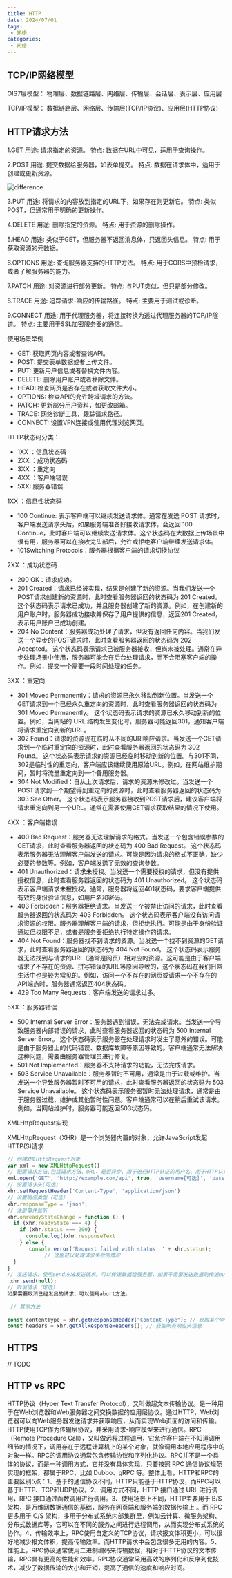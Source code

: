 ```yaml
---
title: HTTP
date: 2024/07/01
tags:
 - 网络
categories:
 - 网络
---
```


## TCP/IP网络模型

OIS7层模型：
物理层、数据链路层、网络层、传输层、会话层、表示层、应用层

TCP/IP模型：
数据链路层、网络层、传输层(TCP/IP协议)、应用层(HTTP协议)

## HTTP请求方法

1.GET
用途: 请求指定的资源。
特点: 数据在URL中可见，适用于查询操作。

2.POST
用途: 提交数据给服务器，如表单提交。
特点: 数据在请求体中，适用于创建或更新资源。

![difference](./assets/http/difference.png "differenec")

3.PUT
用途: 将请求的内容放到指定的URL下，如果存在则更新它。
特点: 类似POST，但通常用于明确的更新操作。

4.DELETE
用途: 删除指定的资源。
特点: 用于资源的删除操作。

5.HEAD
用途: 类似于GET，但服务器不返回消息体，只返回头信息。
特点: 用于获取资源的元数据。

6.OPTIONS
用途: 查询服务器支持的HTTP方法。
特点: 用于CORS中预检请求，或者了解服务器的能力。

7.PATCH
用途: 对资源进行部分更新。
特点: 与PUT类似，但只是部分修改。

8.TRACE
用途: 追踪请求-响应的传输路径。
特点: 主要用于测试或诊断。

9.CONNECT
用途: 用于代理服务器，将连接转换为透过代理服务器的TCP/IP隧道。
特点: 主要用于SSL加密服务器的通信。

使用场景举例

- GET: 获取网页内容或者查询API。
- POST: 提交表单数据或者上传文件。
- PUT: 更新用户信息或者替换文件内容。
- DELETE: 删除用户账户或者移除文件。
- HEAD: 检查网页是否存在或者获取文件大小。
- OPTIONS: 检查API的允许跨域请求的方法。
- PATCH: 更新部分用户资料，如更改邮箱。
- TRACE: 网络诊断工具，跟踪请求路径。
- CONNECT: 设置VPN连接或使用代理浏览网页。

HTTP状态码分类：

- 1XX ：信息状态码
- 2XX ：成功状态码
- 3XX ：重定向
- 4XX ：客户端错误
- 5XX: 服务器错误

1XX ：信息性状态码

- 100 Continue: 表示客户端可以继续发送请求体。通常在发送 POST 请求时，客户端发送请求头后，如果服务端准备好接收请求体，会返回 100 Continue，此时客户端可以继续发送请求体。这个状态码在大数据上传场景中很有用，服务器可以在接收完头部后，允许或拒绝客户端继续发送请求体。
- 101Switching Protocols：服务器根据客户端的请求切换协议

2XX ：成功状态码

- 200 OK：请求成功。
- 201 Created：请求已经被实现，结果是创建了新的资源。当我们发送一个POST请求创建新的资源时，此时查看服务器返回的状态码为 201 Created。 这个状态码表示请求已成功，并且服务器创建了新的资源。例如，在创建新的用户账户时，服务器成功接收并保存了用户提供的信息，返回201 Created，表示用户账户已成功创建。
- 204 No Content：服务器成功处理了请求，但没有返回任何内容。当我们发送一个异步的POST请求时，此时查看服务器返回的状态码为 202 Accepted。 这个状态码表示请求已被服务器接收，但尚未被处理。通常在异步处理场景中使用，服务器可能会在后台处理请求，而不会阻塞客户端的操作。例如，提交一个需要一段时间处理的任务。

3XX ：重定向

- 301 Moved Permanently：请求的资源已永久移动到新位置。当发送一个GET请求到一个已经永久重定向的资源时，此时查看服务器返回的状态码为 301 Moved Permanently。 这个状态码表示请求的资源已永久移动到新的位置。例如，当网站的 URL 结构发生变化时，服务器可能返回301，通知客户端将请求重定向到新的URL。
- 302 Found：请求的资源现在临时从不同的URI响应请求。当发送一个GET请求到一个临时重定向的资源时，此时查看服务器返回的状态码为 302 Found。 这个状态码表示请求的资源已经临时移动到新的位置。与301不同，302是临时性的重定向，客户端应该继续使用原始URL。例如，在网站维护期间，暂时将流量重定向到一个备用服务器。
- 304 Not Modified：自从上次请求后，请求的资源未修改过。当发送一个POST请求到一个期望得到重定向的资源时，此时查看服务器返回的状态码为 303 See Other。 这个状态码表示服务器接收到POST请求后，建议客户端将请求重定向到另一个URL。通常在需要使用GET请求获取结果的情况下使用。

4XX ：客户端错误

- 400 Bad Request：服务器无法理解请求的格式。当发送一个包含错误参数的GET请求，此时查看服务器返回的状态码为 400 Bad Request。 这个状态码表示服务器无法理解客户端发送的请求。可能是因为请求的格式不正确，缺少必要的参数等。例如，客户端发送了无效的查询参数。
- 401 Unauthorized：请求未授权。当发送一个需要授权的请求，但没有提供授权信息，此时查看服务器返回的状态码为 401 Unauthorized。 这个状态码表示客户端请求未被授权。通常，服务器将返回401状态码，要求客户端提供有效的身份验证信息，如用户名和密码。
- 403 Forbidden：服务器拒绝请求。当发送一个被禁止访问的请求，此时查看服务器返回的状态码为 403 Forbidden。 这个状态码表示客户端没有访问请求资源的权限。服务器理解客户端的请求，但拒绝执行。可能是由于身份验证通过但权限不足，或者是服务器拒绝执行特定操作的请求。
- 404 Not Found：服务器找不到请求的资源。当发送一个找不到资源的GET请求，此时查看服务器返回的状态码为 404 Not Found。 这个状态码表示服务器无法找到与请求的URI（通常是网页）相对应的资源。这可能是由于客户端请求了不存在的资源、拼写错误的URL等原因导致的，这个状态码在我们日常生活中也是较为常见的。例如，访问一个不存在的网页或请求一个不存在的API端点时，服务器通常返回404状态码。
- 429 Too Many Requests：客户端发送的请求过多。

5XX ：服务器错误

- 500 Internal Server Error：服务器遇到错误，无法完成请求。当发送一个导致服务器内部错误的请求，此时查看服务器返回的状态码为 500 Internal Server Error。 这个状态码表示服务器在处理请求时发生了意外的错误。可能是由于服务器上的代码错误、数据库故障等原因导致的。客户端通常无法解决这种问题，需要由服务器管理员进行修复。
- 501 Not Implemented：服务器不支持请求的功能，无法完成请求。
- 503 Service Unavailable：服务器暂时不可用，通常是由于过载或维护。当发送一个导致服务器暂时不可用的请求，此时查看服务器返回的状态码为 503 Service Unavailable。 这个状态码表示服务器暂时无法处理请求，通常是由于服务器过载、维护或其他暂时性问题。客户端通常可以在稍后重试该请求。例如，当网站维护时，服务器可能返回503状态码。

XMLHttpRequest实现

XMLHttpRequest（XHR）是一个浏览器内置的对象，允许JavaScript发起HTTP(S)请求

```js
// 创建XMLHttpRequest对象
var xml = new XMLHttpRequest()
// 配置请求方法,包括请求方法、URL、是否异步、用于进行HTTP认证的用户名、用于HTTP认证的密码
xml.open('GET', 'http://example.com/api', true, 'username[可选]', 'password[可选]')
// 设置请求头(可选)
xhr.setRequestHeader('Content-Type', 'application/json')
// 设置响应类型（可选）
xhr.responseType = 'json';
// 注册事件监听
xhr.onreadyStateChange = function () {
  if (xhr.readyState === 4) {
    if (xhr.status === 200) {
      console.log()xhr.responseText
    } else {
       console.error('Request failed with status: ' + xhr.status);
            // 这里可以处理请求失败的情况
  }
}
// 发送请求，使用send方法发送请求。可以传递数据给服务器，如果不需要发送数据则传递null。
 xhr.send(null);
// 取消请求（可选）
如果需要取消已经发出的请求，可以使用abort方法。
  
 // 其他方法
 
const contentType = xhr.getResponseHeader("Content-Type"); // 获取某个响应头
const headers = xhr.getAllResponseHeaders(); // 获取所有响应头信息
```

## HTTPS

// TODO


## HTTP vs RPC

HTTP协议（Hyper Text Transfer Protocol），又叫做超文本传输协议。是一种用于在Web浏览器和Web服务器之间交换数据的应用层协议。通过HTTP，Web浏览器可以向Web服务器发送请求并获取响应，从而实现Web页面的访问和传输。HTTP使用TCP作为传输层协议，并采用请求-响应模型来进行通信。RPC（Remote Procedure Call），又叫做远程过程调用，它允许客户端在不知道调用细节的情况下，调用存在于远程计算机上的某个对象，就像调用本地应用程序中的对象一样。RPC的调用协议通常包含传输协议和序列化协议。RPC并不是一个具体的协议，而是一种调用方式，它并没有具体实现，只要按照 RPC 通信协议规范实现的框架，都属于RPC，比如 Dubbo、gRPC 等。整体上看，HTTP和RPC的主要区别5点：1、基于的通信协议不同，HTTP只能基于HTTP协议，而RPC可以基于HTTP、TCP和UDP协议。2、调用方式不同，HTTP 接口通过 URL 进行调用，RPC 接口通过函数调用进行调用。3、使用场景上不同，HTTP主要用于 B/S 架构，是万维网数据通信的基础，服务在网页端和服务端的数据传输上 。而 RPC 更多用于 C/S 架构，多用于分布式系统内部集群里，例如云计算、微服务架构、分布式数据库等，它可以在不同的服务之间进行远程调用，从而实现分布式系统的协作。4、传输效率上，RPC使用自定义的TCP协议，请求报文体积更小，可以很好地减少报文体积，提高传输效率。而HTTP请求中会包含很多无用的内容。5、性能上，RPC协议通常使用二进制编码来传输数据，相对于HTTP协议的文本传输，RPC具有更高的性能和效率。RPC协议通常采用高效的序列化和反序列化技术，减少了数据传输的大小和开销，提高了通信的速度和响应时间。